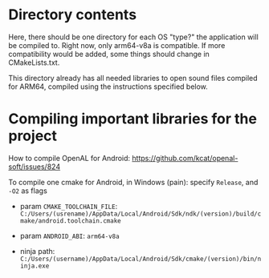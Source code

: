 # Directory contents
Here, there should be one directory for each OS "type?" the application will be compiled to.
Right now, only arm64-v8a is compatible.
If more compatibility would be added, some things should change in CMakeLists.txt.

This directory already has all needed libraries to open sound files compiled for ARM64,
compiled using the instructions specified below.

# Compiling important libraries for the project
How to compile OpenAL for Android:
https://github.com/kcat/openal-soft/issues/824


To compile one cmake for Android, in Windows (pain):
specify `Release`, and `-O2` as flags

- param `CMAKE_TOOLCHAIN_FILE`:
`C:/Users/(usrename)/AppData/Local/Android/Sdk/ndk/(version)/build/cmake/android.toolchain.cmake`

- param `ANDROID_ABI`:
`arm64-v8a`

- ninja path:
`C:/Users/(username)/AppData/Local/Android/Sdk/cmake/(version)/bin/ninja.exe`
